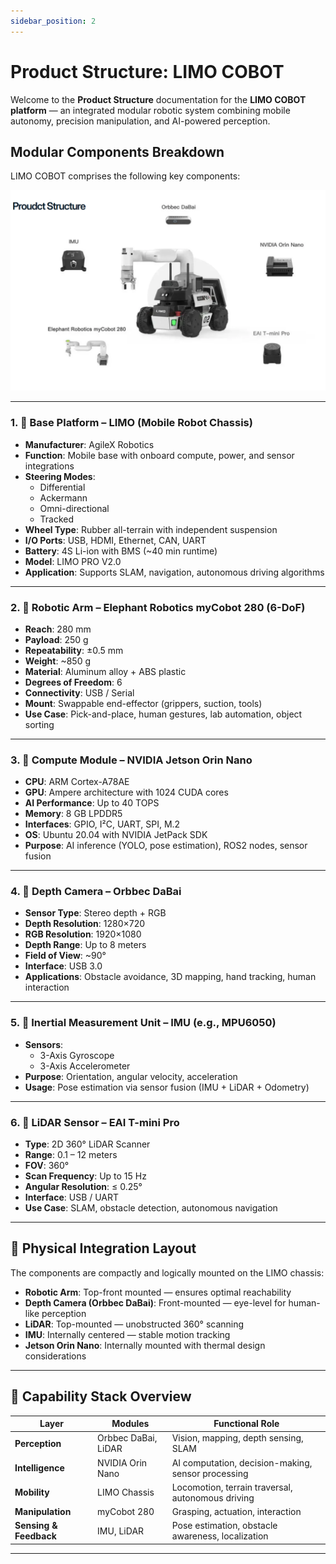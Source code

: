 ```yaml
---
sidebar_position: 2
---
```


# Product Structure: LIMO COBOT

Welcome to the **Product Structure** documentation for the **LIMO COBOT platform** — an integrated modular robotic system combining mobile autonomy, precision manipulation, and AI-powered perception.

## Modular Components Breakdown

LIMO COBOT comprises the following key components:

![LIMO COBOT Overview](/img/product.png)

---

### 1. 🚗 Base Platform – **LIMO (Mobile Robot Chassis)**

- **Manufacturer**: AgileX Robotics  
- **Function**: Mobile base with onboard compute, power, and sensor integrations  
- **Steering Modes**:
  - Differential
  - Ackermann
  - Omni-directional
  - Tracked  
- **Wheel Type**: Rubber all-terrain with independent suspension  
- **I/O Ports**: USB, HDMI, Ethernet, CAN, UART  
- **Battery**: 4S Li-ion with BMS (~40 min runtime)  
- **Model**: LIMO PRO V2.0  
- **Application**: Supports SLAM, navigation, autonomous driving algorithms

---

### 2. 🦾 Robotic Arm – **Elephant Robotics myCobot 280 (6-DoF)**

- **Reach**: 280 mm  
- **Payload**: 250 g  
- **Repeatability**: ±0.5 mm  
- **Weight**: ~850 g  
- **Material**: Aluminum alloy + ABS plastic  
- **Degrees of Freedom**: 6  
- **Connectivity**: USB / Serial  
- **Mount**: Swappable end-effector (grippers, suction, tools)  
- **Use Case**: Pick-and-place, human gestures, lab automation, object sorting

---

### 3. 🧠 Compute Module – **NVIDIA Jetson Orin Nano**

- **CPU**: ARM Cortex-A78AE  
- **GPU**: Ampere architecture with 1024 CUDA cores  
- **AI Performance**: Up to 40 TOPS  
- **Memory**: 8 GB LPDDR5  
- **Interfaces**: GPIO, I²C, UART, SPI, M.2  
- **OS**: Ubuntu 20.04 with NVIDIA JetPack SDK  
- **Purpose**: AI inference (YOLO, pose estimation), ROS2 nodes, sensor fusion

---

### 4. 🔎 Depth Camera – **Orbbec DaBai**  

- **Sensor Type**: Stereo depth + RGB  
- **Depth Resolution**: 1280×720  
- **RGB Resolution**: 1920×1080  
- **Depth Range**: Up to 8 meters  
- **Field of View**: ~90°  
- **Interface**: USB 3.0  
- **Applications**: Obstacle avoidance, 3D mapping, hand tracking, human interaction

---

### 5. 🧭 Inertial Measurement Unit – **IMU (e.g., MPU6050)**

- **Sensors**:
  - 3-Axis Gyroscope
  - 3-Axis Accelerometer  
- **Purpose**: Orientation, angular velocity, acceleration  
- **Usage**: Pose estimation via sensor fusion (IMU + LiDAR + Odometry)

---

### 6. 🧠 LiDAR Sensor – **EAI T-mini Pro**

- **Type**: 2D 360° LiDAR Scanner  
- **Range**: 0.1 – 12 meters  
- **FOV**: 360°  
- **Scan Frequency**: Up to 15 Hz  
- **Angular Resolution**: ≤ 0.25°  
- **Interface**: USB / UART  
- **Use Case**: SLAM, obstacle detection, autonomous navigation

---

## 🔧 Physical Integration Layout

The components are compactly and logically mounted on the LIMO chassis:

- **Robotic Arm**: Top-front mounted — ensures optimal reachability  
- **Depth Camera (Orbbec DaBai)**: Front-mounted — eye-level for human-like perception  
- **LiDAR**: Top-mounted — unobstructed 360° scanning  
- **IMU**: Internally centered — stable motion tracking  
- **Jetson Orin Nano**: Internally mounted with thermal design considerations  

---

## 🧱 Capability Stack Overview

| Layer               | Modules                         | Functional Role                                      |
|--------------------|----------------------------------|------------------------------------------------------|
| **Perception**      | Orbbec DaBai, LiDAR              | Vision, mapping, depth sensing, SLAM                 |
| **Intelligence**    | NVIDIA Orin Nano                 | AI computation, decision-making, sensor processing   |
| **Mobility**        | LIMO Chassis                     | Locomotion, terrain traversal, autonomous driving    |
| **Manipulation**    | myCobot 280                      | Grasping, actuation, interaction                     |
| **Sensing & Feedback** | IMU, LiDAR                  | Pose estimation, obstacle awareness, localization    |

---
